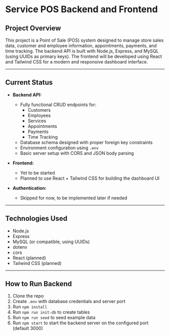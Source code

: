 # Service POS Backend and Frontend

## Project Overview

This project is a Point of Sale (POS) system designed to manage store sales data, customer and employee information, appointments, payments, and time tracking. The backend API is built with Node.js, Express, and MySQL (using UUIDs as primary keys). The frontend will be developed using React and Tailwind CSS for a modern and responsive dashboard interface.

---

## Current Status

- **Backend API:**
  - Fully functional CRUD endpoints for:
    - Customers
    - Employees
    - Services
    - Appointments
    - Payments
    - Time Tracking
  - Database schema designed with proper foreign key constraints
  - Environment configuration using `.env`
  - Basic server setup with CORS and JSON body parsing

- **Frontend:**
  - Yet to be started
  - Planned to use React + Tailwind CSS for building the dashboard UI

- **Authentication:**
  - Skipped for now, to be implemented later if needed

---

## Technologies Used

- Node.js
- Express
- MySQL (or compatible, using UUIDs)
- dotenv
- cors
- React (planned)
- Tailwind CSS (planned)

---

## How to Run Backend

1. Clone the repo
2. Create `.env` with database credentials and server port
3. Run `npm install`
4. Run `npm run init-db` to create tables
5. Run `npm run seed` to seed example data
6. Run `npm start` to start the backend server on the configured port (default 3000)

